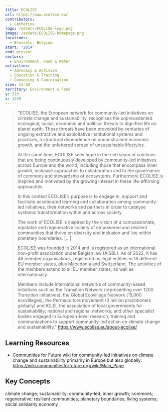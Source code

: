 ```yaml
---
title: ECOLISE
url: https://www.ecolise.eu/
contributors:
  - Catherine
logo: /assets/ECOLISE-logo.png
image: /assets/ECOLISE-homepage.png
locations:
  - Brussels, Belgium
start: "2014"
end: present
sectors:
  - Environment, Food & Water
activities:
  - Advocacy & Activism
  - Education & Training
  - Convening & Coordination
size: 11-20
territory: Environment & Food
y: 323
x: 1239
---
```

> "ECOLISE, the European network for community-led initiatives on climate change and sustainability, recognises the unprecedented ecological, social, economic and political threats to dignified life on planet earth. These threats have been provoked by centuries of ongoing extractive and exploitative institutional systems and practices, a structural dependence on unconstrained economic growth, and the unfettered spread of unsustainable lifestyles.
> 
> At the same time, ECOLISE sees hope in the rich seam of solutions that are being continuously developed by community-led initiatives across Europe and the world, including those that encompass inner growth, inclusive approaches to collaboration and to the governance of commons and stewardship of ecosystems. Furthermore ECOLISE is inspired and motivated by the growing interest in these life-affirming approaches.
> 
> In this context ECOLISE’s purpose is to engage in, support and facilitate accelerated learning and collaboration among community-led initiatives, their networks and partners in order to catalyse systemic transformation within and across society.
> 
> The work of ECOLISE is inspired by the vision of a compassionate, equitable and regenerative society of empowered and resilient communities that thrive on diversity and inclusion and live within planetary boundaries. [...]
> 
> ECOLISE was founded in 2014 and is registered as an international non-profit association under Belgian law (AISBL). As of 2022, it has 46 member organisations, registered as legal entities in 18 different EU member states, plus Macedonia and Switzerland. The activities of the members extend to all EU member states, as well as internationally.
> 
> Members include international networks of community-based initiatives such as the Transition Network (representing over 1200 Transition initiatives), the Global Ecovillage Network (15,000 ecovillages), the Permaculture movement (3 million practitioners globally) and ICLEI, the association of local governments for sustainability; national and regional networks; and other specialist bodies engaged in European-level research, training and communications to support community-led action on climate change and sustainability."
> https://www.ecolise.eu/about-ecolise/

## Learning Resources

- Communities for Future wiki for community-led initiatives on climate change and sustainability primarily in Europe but also globally: https://wiki.communitiesforfuture.org/wiki/Main_Page 

## Key Concepts

climate change; sustainability; community-led; inner growth; commons; regenerative; resilient communities; planetary boundaries; living systems; social solidarity economy
